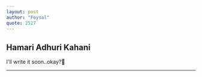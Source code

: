 ```yaml
---
layout: post
author: "Foysal"
quote: 2527
---
```


## Hamari Adhuri Kahani

I'll write it soon..okay?🙂

---

